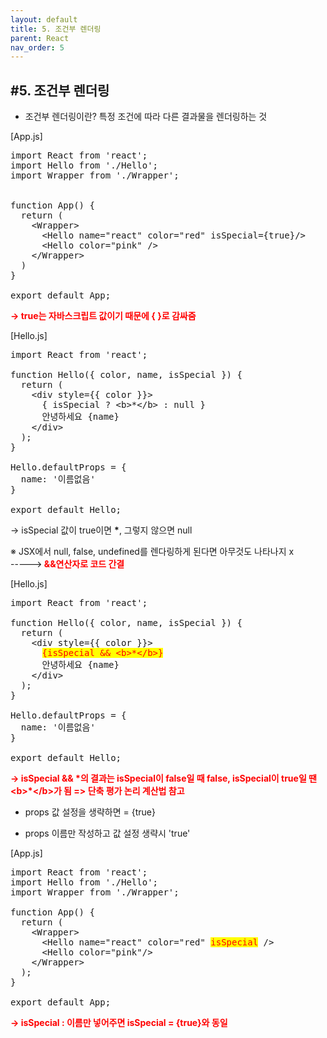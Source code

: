 ```yaml
---
layout: default
title: 5. 조건부 렌더링
parent: React
nav_order: 5
---
```


## #5. 조건부 렌더링
- 조건부 렌더링이란? 특정 조건에 따라 다른 결과물을 렌더링하는 것

[App.js]
<pre>
import React from 'react';
import Hello from './Hello';
import Wrapper from './Wrapper';


function App() {
  return (
    &lt;Wrapper>
      &lt;Hello name="react" color="red" isSpecial={true}/>
      &lt;Hello color="pink" />
    &lt;/Wrapper>
  )
}

export default App;
</pre>

<b style="color:red;">-> true는 자바스크립트 값이기 때문에 { }로 감싸줌</b>

[Hello.js]
<pre>
import React from 'react';

function Hello({ color, name, isSpecial }) {
  return (
    &lt;div style={{ color }}>
      { isSpecial ? &lt;b>*&lt;/b> : null }
      안녕하세요 {name}
    &lt;/div>
  );
}

Hello.defaultProps = {
  name: '이름없음'
}

export default Hello;
</pre>

-> isSpecial 값이 true이면 <b>*</b>, 그렇지 않으면 null

※ JSX에서 null, false, undefined를 렌다링하게 된다면 아무것도 나타나지 x<br>
-----><b style="color:red;"> &&연산자로 코드 간결</b>

[Hello.js]
<pre>
import React from 'react';

function Hello({ color, name, isSpecial }) {
  return (
    &lt;div style={{ color }}>
      <span style="color:red; background:yellow;">{isSpecial && &lt;b>*&lt;/b>}</span>
      안녕하세요 {name}
    &lt;/div>
  );
}

Hello.defaultProps = {
  name: '이름없음'
}

export default Hello;
</pre>

<b style="color:red;">-> isSpecial && <b>*</b>의 결과는 isSpecial이 false일 때 false, isSpecial이 true일 땐 &lt;b>\*&lt;/b>가 됨 => 단축 평가 논리 계산법 참고</b>
* props 값 설정을 생략하면 = {true}
- props 이름만 작성하고 값 설정 생략시 'true'

[App.js]
<pre>
import React from 'react';
import Hello from './Hello';
import Wrapper from './Wrapper';

function App() {
  return (
    &lt;Wrapper>
      &lt;Hello name="react" color="red" <span style="color:red; background:yellow;">isSpecial</span> />
      &lt;Hello color="pink"/>
    &lt;/Wrapper>
  );
}

export default App;
</pre>

<b style="color:red;">-> isSpecial : 이름만 넣어주면 isSpecial = {true}와 동일</b>
